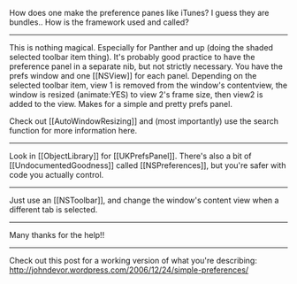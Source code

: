 How does one make the preference panes like iTunes? I guess they are bundles..
How is the framework used and called?

----

This is nothing magical. Especially for Panther and up (doing the shaded selected toolbar item thing). It's probably good practice to have the preference panel in a separate nib, but not strictly necessary. You have the prefs window and one [[NSView]] for each panel. Depending on the selected toolbar item, view 1 is removed from the window's contentview, the window is resized (animate:YES) to view 2's frame size, then view2 is added to the view. Makes for a simple and pretty prefs panel.

Check out [[AutoWindowResizing]] and (most importantly) use the search function for more information here.

----

Look in [[ObjectLibrary]] for [[UKPrefsPanel]]. There's also a bit of [[UndocumentedGoodness]] called [[NSPreferences]], but you're safer with code you actually control.

----

Just use an [[NSToolbar]], and change the window's content view when a different tab is selected.

----

Many thanks for the help!!

----

Check out this post for a working version of what you're describing: http://johndevor.wordpress.com/2006/12/24/simple-preferences/